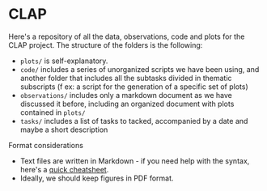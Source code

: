 # CLAP
Here's a repository of all the data, observations, code and plots for the CLAP project. 
The structure of the folders is the following:
- `plots/` is self-explanatory.
- `code/` includes a series of unorganized scripts we have been using, and another folder that includes all the subtasks divided in thematic subscripts (f ex: a script for the generation of a specific set of plots) 
- `observations/` includes only a markdown document as we have discussed it before, including an organized document with plots contained in `plots/`
- `tasks/` includes a list of tasks to tacked, accompanied by a date and maybe a short description


 Format considerations
- Text files are written in Markdown - if you need help with the syntax, here's a [quick cheatsheet](https://www.markdownguide.org/basic-syntax/).
- Ideally, we should keep figures in PDF format.

